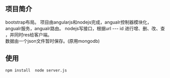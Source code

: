 
## 项目简介
bootstrap布局。
项目由angularjs和nodejs完成，angualr控制器模块化，angualr服务，angualr路由。
nodejs写接口，根据url --- id 进行增、删、改、查 ，并同时res给客户端。       
数据由一个json文件暂时保存。(原用mongodb)
## 使用
``
npm install 
node server.js
``
